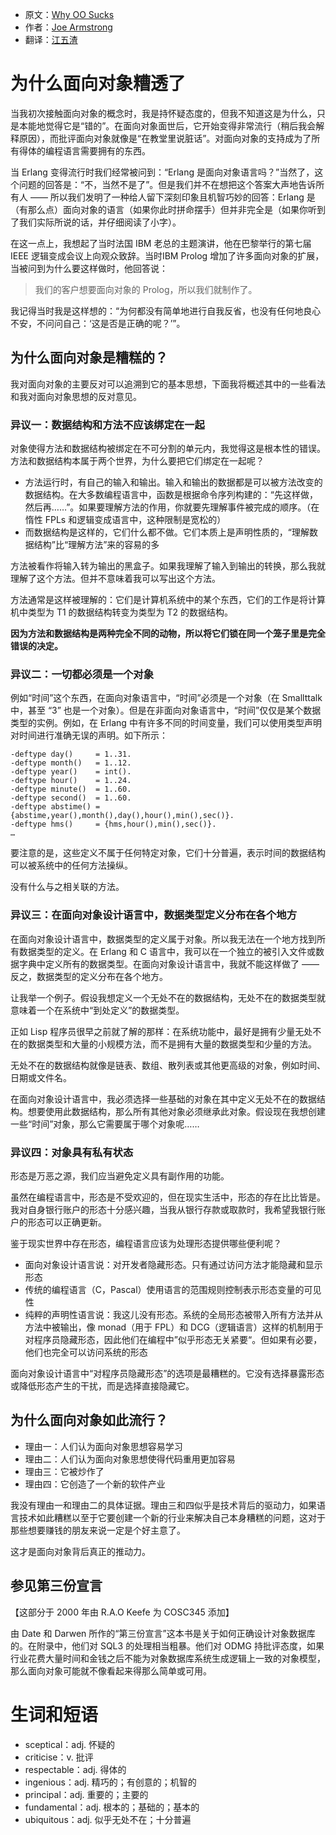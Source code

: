- 原文：[Why OO Sucks](http://www.cs.otago.ac.nz/staffpriv/ok/Joe-Hates-OO.htm)
- 作者：[Joe Armstrong](joe@bluetail.com)
- 翻译：[江五渣](http://jalan.space)

# 为什么面向对象糟透了

当我初次接触面向对象的概念时，我是持怀疑态度的，但我不知道这是为什么，只是本能地觉得它是“错的”。在面向对象面世后，它开始变得非常流行（稍后我会解释原因），而批评面向对象就像是“在教堂里说脏话”。对面向对象的支持成为了所有得体的编程语言需要拥有的东西。

当 Erlang 变得流行时我们经常被问到：“Erlang 是面向对象语言吗？”当然了，这个问题的回答是：“不，当然不是了”。但是我们并不在想把这个答案大声地告诉所有人 —— 所以我们发明了一种给人留下深刻印象且机智巧妙的回答：Erlang 是（有那么点）面向对象的语言（如果你此时拼命摆手）但并非完全是（如果你听到了我们实际所说的话，并仔细阅读了小字）。

在这一点上，我想起了当时法国 IBM 老总的主题演讲，他在巴黎举行的第七届 IEEE 逻辑变成会议上向观众致辞。当时IBM Prolog 增加了许多面向对象的扩展，当被问到为什么要这样做时，他回答说：

> 我们的客户想要面向对象的 Prolog，所以我们就制作了。

我记得当时我是这样想的：“为何都没有简单地进行自我反省，也没有任何地良心不安，不问问自己：‘这是否是正确的呢？’”。

## 为什么面向对象是糟糕的？

我对面向对象的主要反对可以追溯到它的基本思想，下面我将概述其中的一些看法和我对面向对象思想的反对意见。

### 异议一：数据结构和方法不应该绑定在一起

对象使得方法和数据结构被绑定在不可分割的单元内，我觉得这是根本性的错误。方法和数据结构本属于两个世界，为什么要把它们绑定在一起呢？

- 方法运行时，有自己的输入和输出。输入和输出的数据都是可以被方法改变的数据结构。在大多数编程语言中，函数是根据命令序列构建的：“先这样做，然后再……”。如果要理解方法的作用，你就要先理解事件被完成的顺序。（在惰性 FPLs 和逻辑变成语言中，这种限制是宽松的）
- 而数据结构是这样的，它们什么都不做。它们本质上是声明性质的，“理解数据结构”比“理解方法”来的容易的多

方法被看作将输入转为输出的黑盒子。如果我理解了输入到输出的转换，那么我就理解了这个方法。但并不意味着我可以写出这个方法。

方法通常是这样被理解的：它们是计算机系统中的某个东西，它们的工作是将计算机中类型为 T1 的数据结构转变为类型为 T2 的数据结构。

**因为方法和数据结构是两种完全不同的动物，所以将它们锁在同一个笼子里是完全错误的决定。**

### 异议二：一切都必须是一个对象

例如“时间”这个东西，在面向对象语言中，“时间”必须是一个对象（在 Smallttalk 中，甚至 “3” 也是一个对象）。但是在非面向对象语言中，“时间”仅仅是某个数据类型的实例。例如，在 Erlang 中有许多不同的时间变量，我们可以使用类型声明对时间进行准确无误的声明。如下所示：

```
-deftype day()     = 1..31.
-deftype month()   = 1..12.
-deftype year()    = int().
-deftype hour()    = 1..24.
-deftype minute()  = 1..60.
-deftype second()  = 1..60.
-deftype abstime() = {abstime,year(),month(),day(),hour(),min(),sec()}.
-deftype hms()     = {hms,hour(),min(),sec()}.
…
```

要注意的是，这些定义不属于任何特定对象，它们十分普遍，表示时间的数据结构可以被系统中的任何方法操纵。

没有什么与之相关联的方法。

### 异议三：在面向对象设计语言中，数据类型定义分布在各个地方

在面向对象设计语言中，数据类型的定义属于对象。所以我无法在一个地方找到所有数据类型的定义。在 Erlang 和 C 语言中，我可以在一个独立的被引入文件或数据字典中定义所有的数据类型。在面向对象设计语言中，我就不能这样做了 —— 反之，数据类型的定义分布在各个地方。

让我举一个例子。假设我想定义一个无处不在的数据结构，无处不在的数据类型就意味着一个在系统中“到处定义”的数据类型。

正如 Lisp 程序员很早之前就了解的那样：在系统功能中，最好是拥有少量无处不在的数据类型和大量的小规模方法，而不是拥有大量的数据类型和少量的方法。

无处不在的数据结构就像是链表、数组、散列表或其他更高级的对象，例如时间、日期或文件名。

在面向对象设计语言中，我必须选择一些基础的对象在其中定义无处不在的数据结构。想要使用此数据结构，那么所有其他对象必须继承此对象。假设现在我想创建一些“时间”对象，那么它需要属于哪个对象呢……

### 异议四：对象具有私有状态

形态是万恶之源，我们应当避免定义具有副作用的功能。

虽然在编程语言中，形态是不受欢迎的，但在现实生活中，形态的存在比比皆是。我对自身银行账户的形态十分感兴趣，当我从银行存款或取款时，我希望我银行账户的形态可以正确更新。

鉴于现实世界中存在形态，编程语言应该为处理形态提供哪些便利呢？

- 面向对象设计语言说：对开发者隐藏形态。只有通过访问方法才能隐藏和显示形态
- 传统的编程语言（C，Pascal）使用语言的范围规则控制表示形态变量的可见性
- 纯粹的声明性语言说：我这儿没有形态。系统的全局形态被带入所有方法并从方法中被输出，像 monad（用于 FPL）和 DCG（逻辑语言）这样的机制用于对程序员隐藏形态，因此他们在编程中”似乎形态无关紧要“。但如果有必要，他们也完全可以访问系统的形态

面向对象设计语言中“对程序员隐藏形态”的选项是最糟糕的。它没有选择暴露形态或降低形态产生的干扰，而是选择直接隐藏它。

## 为什么面向对象如此流行？

- 理由一：人们认为面向对象思想容易学习
- 理由二：人们认为面向对象思想使得代码重用更加容易
- 理由三：它被炒作了
- 理由四：它创造了一个新的软件产业

我没有理由一和理由二的具体证据。理由三和四似乎是技术背后的驱动力，如果语言技术如此糟糕以至于它要创建一个新的行业来解决自己本身糟糕的问题，这对于那些想要赚钱的朋友来说一定是个好主意了。

这才是面向对象背后真正的推动力。

## 参见第三份宣言

【这部分于 2000 年由 R.A.O Keefe 为 COSC345 添加】

由 Date 和 Darwen 所作的“第三份宣言”这本书是关于如何正确设计对象数据库的。在附录中，他们对 SQL3 的处理相当粗暴。他们对 ODMG 持批评态度，如果行业花费大量时间和金钱之后不能为对象数据库系统生成逻辑上一致的对象模型，那么面向对象可能就不像看起来得那么简单或可用。

# 生词和短语

- sceptical：adj. 怀疑的
- criticise：v. 批评
- respectable：adj. 得体的
- ingenious：adj. 精巧的；有创意的；机智的
- principal：adj. 重要的；主要的
- fundamental：adj. 根本的；基础的；基本的
- ubiquitous：adj. 似乎无处不在；十分普遍